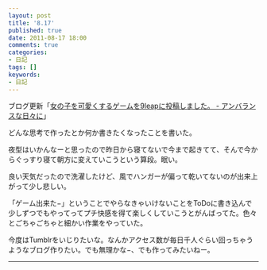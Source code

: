 ```yaml
---
layout: post
title: '8.17'
published: true
date: 2011-08-17 18:00
comments: true
categories:
- 日記
tags: []
keywords:
- 日記
---
```

ブログ更新「[女の子を可愛くするゲームを9leapに投稿しました。 - アンバランスな日々に](http://d.hatena.ne.jp/soramugi/20110817/1313565482 "女の子を可愛くするゲームを9leapに投稿しました。 - アンバランスな日々に")」

どんな思考で作ったとか何か書きたくなったことを書いた。

夜型はいかんなーと思ったので昨日から寝てないで今まで起きてて、そんで今からぐっすり寝て朝方に変えていこうという算段。眠い。

良い天気だったので洗濯したけど、風でハンガーが偏って乾いてないのが出来上がって少し悲しい。

「ゲーム出来た−」ということでやらなきゃいけないことをToDoに書き込んで少しずつでもやってってプチ快感を得て楽しくしていこうとがんばってた。色々とごちゃごちゃと細かい作業をやっていた。

今度はTumblrをいじりたいな。なんかアクセス数が毎日千人ぐらい回っちゃうようなブログ作りたい。でも無理かな−、でも作ってみたいねー。

---

